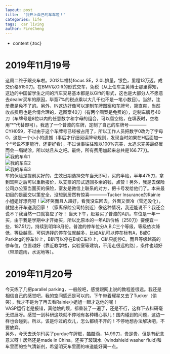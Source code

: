 ```yaml
---
layout: post
title:  "我开上自己的车车啦！"
categories: life
tags:  car living  
author: FireCheng
---
```


* content
{:toc}

# 2019年11月19号  

这周二终于跟交车啦。2012年福特focus SE，2.0L排量，银色，里程13万迈。成交价格5150刀。在BMV以Gift的形式交车，免税（从上任车主黄博士那里得知，这边的中国留学生之间的汽车交易基本都是以Gift的形式，这也是大部分人不愿意去dealer买车的原因，毕竟7%的税点乘以大几千也不是一笔小数目）。当然，注册费是免不了的。另外，IN这边好像可以定制车牌图案和车牌号，简直爽，当然收点费用也是合情合理的，选图案40刀（有两个图案是免费的），定制车牌号40刀（车牌号是8位以内的任意数字和字母的组合，可以留空格，在填表时，空格用“\*”代替即可）。我选了一个普渡的车牌，定制了自己的车牌号————CYH059，不过由于这个车牌号已经被占用了，所以工作人员把数字0改为了字母O，这是一个小小的遗憾（事后才仔细阅读牌号规则，发现当时如果在H后面加一个\*号说不定能行，还更好看），不过世事往往难以100%完美，太追求完美最终反而会一塌糊涂，所以姑且从之吧。最终，所有费用加起来总共是166.77刀。  
![我的车车1](https://purdue0-my.sharepoint.com/:i:/g/personal/cheng509_purdue_edu/Ebv770F7_PRDsZY72wqMgucBj3cGBFh59MlVW4BdryMX4w?e=bDisbm)  
![我的车车2](https://purdue0-my.sharepoint.com/:i:/g/personal/cheng509_purdue_edu/ES4A2M5s0jdNq8t2oiAt7qYBRVwl2sBMNBwlN0hgy3rsHw?e=PjRZzr)  
![我的车车3](https://purdue0-my.sharepoint.com/:i:/g/personal/cheng509_purdue_edu/EfsRoAI6kQZGvgVimfv4DpgBEmKsGrXdBfqPJ0CpeqFo8g?e=SQBCRG)  
车的保险是提前买好的，生效日期选择交车当天即可，买的半险，半年475刀，拿到驾照之后可以重新报价，以支票的形式退回多余的钱，点赞！另外，我是去保险公司办公室当面买的保险，室友是微信上联系的对方，把卡号发给他们了。本来最初目的是面交以策安全，没想到居然有惊喜————Tucker Insurance的Rainie小姐姐好漂亮呀！![坏笑](http://ww1.sinaimg.cn/large/9150e4e5gy1g5hfde064wg208c08cq6l.gif)而且人超好，看我没车回去，外面又很冷（雪还没化），就提出开车送我回家！（家离保险公司特别近）像这种情况，我还能说不？我还会说不？我当然一口就答应了呀！
当天下午，赶紧买了普渡的A趴。车位是一年一买，由于我是学期中才开始买，所以比原本的一年A趴价格（250刀）要便宜一些，187.51刀，持续到明年8月份。普渡的停车位分A,B,C三个等级，等级依次降低，等级越高，可供选择的停车位就越多，比如A趴可以停在标有A，B或C Parking的停车位上，B趴可以停在B或C车位上，C趴只能停C。而且等级越高的停车位，位置越好（靠近教学楼，实验室等建筑，不用走很远的路），条件也越好（带顶遮雨，水泥地等）。  

# 2019年11月20号  

今天练了几把parallel parking，一般般吧，感觉跟网上说的教程差很远。我还是相信自己的感觉吧，我的空间感还是可以的。下午带着耀星又去了Tucker（偷笑），我才不是为了再去看Rainie小姐姐一眼才送他的呢！  
VASP运行老是报错，真他娘的烦，都重装了一遍了，还是不行，这样下去科研毫无进展呀。感觉一到科研这块就不停地有各种糟心事儿！国内碰到的问题，这边一样也会碰到。所以，该是你过的坎儿，怎么都绕不开的！不停地想办法解决吧，不要放弃。  
另外，今天去沃尔玛买了purdue车牌框，酷酷滴，14.99刀，贵是贵，但是有纪念意义呀！居然还是made in China。还买了玻璃水（windshield washer fluid)和车里面的空气清新剂，希望明天车里面的味道能好闻一点。  


